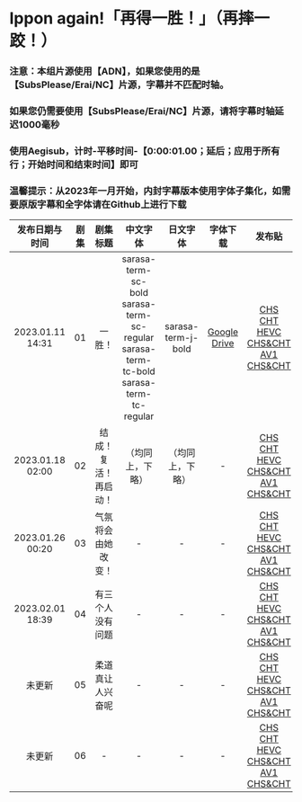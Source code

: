 # Ippon again!「再得一胜！」（再摔一跤！）

### 注意：本组片源使用【ADN】，如果您使用的是【SubsPlease/Erai/NC】片源，字幕并不匹配时轴。

### 如果您仍需要使用【SubsPlease/Erai/NC】片源，请将字幕时轴延迟1000毫秒

### 使用Aegisub，计时-平移时间-【0:00:01.00；延后；应用于所有行；开始时间和结束时间】即可

### 温馨提示：从2023年一月开始，内封字幕版本使用字体子集化，如需要原版字幕和全字体请在Github上进行下载

发布日期与时间 | 剧集 | 剧集标题 | 中文字体 | 日文字体 | 字体下载 | 发布贴
:---: | :---: | :---: | :---: | :---: | :---: | :---:
2023.01.11 14:31 | 01 | 一胜！ | sarasa-term-sc-bold <br/> sarasa-term-sc-regular <br/> sarasa-term-tc-bold <br/> sarasa-term-tc-regular | sarasa-term-j-bold | [Google Drive](https://drive.google.com/drive/folders/1iypa6zAL0BJhom4-htpNNXLzyMMuB_xx?usp=sharing) | [CHS](https://bangumi.moe/torrent/63be57ce1bdd67000757069e)<br/>[CHT](https://bangumi.moe/torrent/63be58011bdd670007570781)<br/>[HEVC CHS&CHT](https://bangumi.moe/torrent/63be58441bdd670007570875)<br/>[AV1 CHS&CHT](https://bangumi.moe/torrent/63c7688a5fa12c00072fde62)
2023.01.18 02:00 | 02 | 结成！复活！再启动！ | （均同上，下略） | （均同上，下略） | - | [CHS](https://bangumi.moe/torrent/63c6e2281bdd67000772c603)<br/>[CHT](https://bangumi.moe/torrent/63c6e2a31bdd67000772c7f9)<br/>[HEVC CHS&CHT](https://bangumi.moe/torrent/63c6e30e1bdd67000772c9c7)<br/>[AV1 CHS&CHT](https://bangumi.moe/torrent/63c768b25fa12c00072fdf03)
2023.01.26 00:20 | 03 | 气氛 将会由她改变！ | - | - | - | [CHS](https://bangumi.moe/torrent/63d156d05fa12c00075165a7)<br/>[CHT](https://bangumi.moe/torrent/63d156ee5fa12c000751660a)<br/>[HEVC CHS&CHT](https://bangumi.moe/torrent/63d157125fa12c000751668d)<br/>[AV1 CHS&CHT](https://bangumi.moe/torrent/63d157555fa12c0007516770)
2023.02.01 18:39 | 04 | 有三个人 没有问题 | - | - | - | [CHS](https://bangumi.moe/torrent/63da41675fa12c000770d8c2)<br/>[CHT](https://bangumi.moe/torrent/63da41fa5fa12c000770daea)<br/>[HEVC CHS&CHT](https://bangumi.moe/torrent/63da42885fa12c000770dd0e)<br/>[AV1 CHS&CHT](https://bangumi.moe/torrent/63da45215fa12c000770e766)
未更新 | 05 | 柔道 真让人兴奋呢 | - | - | - | [CHS]()<br/>[CHT]()<br/>[HEVC CHS&CHT]()<br/>[AV1 CHS&CHT]()
未更新 | 06 | - | - | - | - | [CHS]()<br/>[CHT]()<br/>[HEVC CHS&CHT]()<br/>[AV1 CHS&CHT]()
